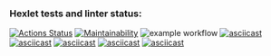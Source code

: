 ### Hexlet tests and linter status:
[![Actions Status](https://github.com/Nikolay2020kov/frontend-project-lvl1/workflows/hexlet-check/badge.svg)](https://github.com/Nikolay2020kov/frontend-project-lvl1/actions)
[![Maintainability](https://api.codeclimate.com/v1/badges/a99a88d28ad37a79dbf6/maintainability)](https://codeclimate.com/github/codeclimate/codeclimate/maintainability)
![example workflow](https://github.com/Nikolay2020kov/frontend-project-lvl1/actions/workflows/main.yml/badge.svg)
[![asciicast](https://asciinema.org/a/5BfD1tgylfJhJpN3earZ3AfdU.svg)](https://asciinema.org/a/5BfD1tgylfJhJpN3earZ3AfdU)
[![asciicast](https://asciinema.org/a/k2oAVBTvTSZLV1AwVD69p1XgE.svg)](https://asciinema.org/a/k2oAVBTvTSZLV1AwVD69p1XgE)
[![asciicast](https://asciinema.org/a/4MYckKzHDPFAulhZVVWN94vih.svg)](https://asciinema.org/a/4MYckKzHDPFAulhZVVWN94vih)
[![asciicast](https://asciinema.org/a/qoKFECA0gMMDrfNmy9ItePyDh.svg)](https://asciinema.org/a/qoKFECA0gMMDrfNmy9ItePyDh)
[![asciicast](https://asciinema.org/a/6Yn7iuXs4NsFxq0b7et1Qb000.svg)](https://asciinema.org/a/6Yn7iuXs4NsFxq0b7et1Qb000)
